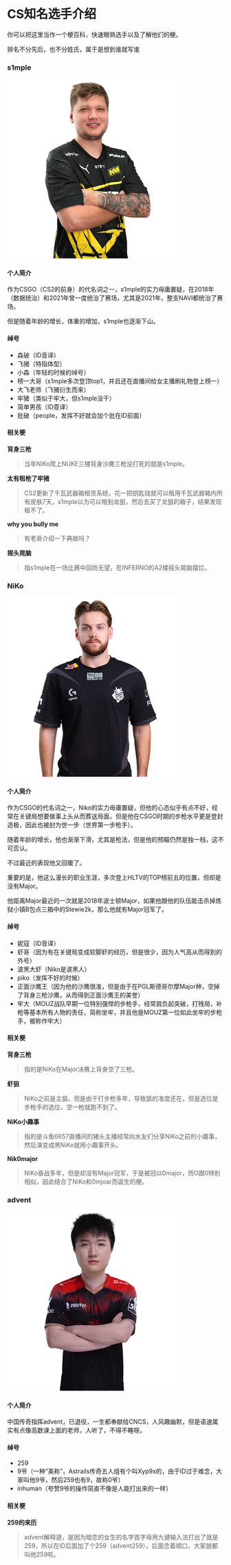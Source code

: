 # CS知名选手介绍

你可以把这里当作一个梗百科，快速眼熟选手以及了解他们的梗。

排名不分先后，也不分姓氏，属于是想到谁就写谁

### s1mple

![](players/s1mple.png 's1mple')

<!-- tabs:start -->

#### **个人简介**

作为CSGO（CS2的前身）的代名词之一，s1mple的实力毋庸置疑，在2018年（数据统治）和2021年曾一度统治了赛场，尤其是2021年，整支NAVI都统治了赛场。

但是随着年龄的增长，体重的增加，s1mple也逐渐下山。

#### **绰号**

+ 森破（ID音译）
+ 飞猪（特指体型）
+ 小森（年轻的时候的绰号）
+ 榜一大哥（s1mple多次登顶top1，并且还在直播间给女主播刷礼物登上榜一）
+ 大飞老师（飞猪衍生而来）
+ 牢猪（类似于牢大，但s1mple没干）
+ 简单男孩（ID意译）
+ 批破（people，发挥不好就会加个批在ID前面）

#### **相关梗**

**背身三枪**
> 当年NiKo爬上NUKE三楼背身沙鹰三枪没打死的就是s1mple。

**太有租枪了牢猪**
> CS2更新了千瓦武器箱租赁系统，花一把钥匙钱就可以租用千瓦武器箱内所有皮肤7天，s1mple以为可以租到龙狙，然后去买了龙狙的箱子，结果发现租不了。

**why you bully me**
> 有老哥介绍一下典故吗？

**摇头晃脑**
> 指s1mple在一场比赛中回防无望，在INFERNO的A2楼摇头晃脑摆烂。

<!-- tabs:end -->

### NiKo

![](players/NiKo.png 'NiKo')

<!-- tabs:start -->

#### **个人简介**

作为CSGO的代名词之一，Niko的实力毋庸置疑，但他的心态似乎有点不好，经常在关键局想要做事上头从而葬送局面，但是他在CSGO时期的步枪水平更是登封造极，因此也被封为世一步（世界第一步枪手）。

随着年龄的增长，他也渐渐下滑，尤其是枪法，但是他的预瞄仍然是独一档，这不可否认。

不过最近的表现他又回暖了。

重要的是，他这么漫长的职业生涯，多次登上HLTV的TOP榜前五的位置，但却是没有Major。

他距离Major最近的一次就是2018年波士顿Major，如果他跟他的队伍能击杀掉炼狱小镇B包点三箱中的Stewie2k，那么他就有Major冠军了。

#### **绰号**

+ 妮寇（ID音译）
+ 虾哥（因为有在关键局变成软脚虾的经历，但是很少，因为人气高从而得到的外号）
+ 波黑大虾（Niko是波黑人）
+ piko（发挥不好的时候）
+ 正面沙鹰王（因为他的沙鹰很准，但是由于在PGL斯德哥尔摩Major种，空掉了背身三枪沙鹰，从而得到正面沙鹰王的美誉）
+ 牢大（MOUZ战队早期一位特别强悍的步枪手，经常肩负起突破，打残局，补枪等基本所有人物的责任，简称坐牢，并且他是MOUZ第一位如此坐牢的步枪手，被称作牢大）

#### **相关梗**

**背身三枪**
> 指的是NiKo在Major决赛上背身空了三枪。

**虾狙**
> NiKo之前是主狙，但是由于打步枪多年，导致狙的准度还在，但是选位是步枪手的选位，空一枪就跑不到了。

**NiKo小趣事**
> 指的是斗鱼6657直播间的猪头主播经常向水友们分享NiKo之前的小趣事，然后演变成黑NiKo就用小趣事开头。

**Nik0major**
> NiKo奋战多年，但是却没有Major冠军，于是被冠以0major，而O跟0特别相似，因此结合了NiKo和0mjoar而诞生的梗。

<!-- tabs:end -->

### advent

![](players/advent.png 'advent')

<!-- tabs:start -->

#### **个人简介**

中国传奇指挥advent，已退役，一生都奉献给CNCS，人风趣幽默，但是语速属实有点像高数课上面的老师，人听了，不得不睡呀。

#### **绰号**

+ 259
+ 9爷（一种“美称”，Astrails传奇五人组有个叫Xyp9x的，由于ID过于难念，大家叫他9爷，然后259也有9，故称0爷）
+ inhuman（夸赞9爷的操作简直不像是人能打出来的一样）

#### **相关梗**

**259的来历**
> advent解释道，是因为暗恋的女生的名字首字母用九键输入法打出了就是259，所以在ID后面加了个259（advent259），后面念着顺口，大家就都叫他259啦。

<!-- tabs:end -->